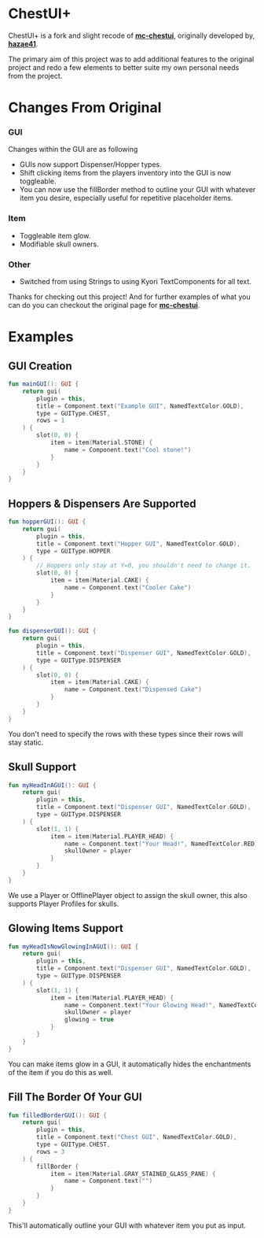 # ChestUI+
ChestUI+ is a fork and slight recode of [**mc-chestui**](https://github.com/hazae41/mc-chestui), originally developed by, [**hazae41**](https://github.com/hazae41/).

The primary aim of this project was to add additional features to the original project and redo a few elements to better suite my own personal needs from the project.

# Changes From Original
### GUI
Changes within the GUI are as following

* GUIs now support Dispenser/Hopper types.
* Shift clicking items from the players inventory into the GUI is now toggleable.
* You can now use the fillBorder method to outline your GUI with whatever item you desire, especially useful for repetitive placeholder items.

### Item
* Toggleable item glow.
* Modifiable skull owners.

### Other
* Switched from using Strings to using Kyori TextComponents for all text.

Thanks for checking out this project! And for further examples of what you can do you can checkout the original page for [**mc-chestui**](https://github.com/hazae41/mc-chestui).

# Examples
## GUI Creation
```kotlin
fun mainGUI(): GUI {
    return gui(
        plugin = this,
        title = Component.text("Example GUI", NamedTextColor.GOLD),
        type = GUIType.CHEST,
        rows = 1
    ) {
    	slot(0, 0) {
    		item = item(Material.STONE) {
    			name = Component.text("Cool stone!")
            }
        }
    }
}
```

## Hoppers & Dispensers Are Supported
```kotlin
fun hopperGUI(): GUI {
    return gui(
        plugin = this,
        title = Component.text("Hopper GUI", NamedTextColor.GOLD),
        type = GUIType.HOPPER
    ) {
        // Hoppers only stay at Y=0, you shouldn't need to change it.
    	slot(0, 0) {
    		item = item(Material.CAKE) {
    			name = Component.text("Cooler Cake")
            }
        }
    }
}
```
```kotlin
fun dispenserGUI(): GUI {
    return gui(
        plugin = this,
        title = Component.text("Dispenser GUI", NamedTextColor.GOLD),
        type = GUIType.DISPENSER
    ) {
    	slot(0, 0) {
    		item = item(Material.CAKE) {
    			name = Component.text("Dispensed Cake")
            }
        }
    }
}
```
You don't need to specify the rows with these types since their rows will stay static.

## Skull Support
```kotlin
fun myHeadInAGUI(): GUI {
	return gui(
		plugin = this,
		title = Component.text("Dispenser GUI", NamedTextColor.GOLD),
		type = GUIType.DISPENSER
	) {
		slot(1, 1) {
			item = item(Material.PLAYER_HEAD) {
				name = Component.text("Your Head!", NamedTextColor.RED)
                skullOwner = player
			}
		}
	}
}
```
We use a Player or OfflinePlayer object to assign the skull owner, this also supports Player Profiles for skulls.

## Glowing Items Support
```kotlin
fun myHeadIsNowGlowingInAGUI(): GUI {
	return gui(
		plugin = this,
		title = Component.text("Dispenser GUI", NamedTextColor.GOLD),
		type = GUIType.DISPENSER
	) {
		slot(1, 1) {
			item = item(Material.PLAYER_HEAD) {
				name = Component.text("Your Glowing Head!", NamedTextColor.RED)
                skullOwner = player
                glowing = true
			}
		}
	}
}
```
You can make items glow in a GUI, it automatically hides the enchantments of the item if you do this as well.

## Fill The Border Of Your GUI
```kotlin
fun filledBorderGUI(): GUI {
	return gui(
		plugin = this,
		title = Component.text("Chest GUI", NamedTextColor.GOLD),
		type = GUIType.CHEST,
        rows = 3
	) {
        fillBorder {
        	item = item(Material.GRAY_STAINED_GLASS_PANE) {
        		name = Component.text("")
            }
        }
	}
}
```
This'll automatically outline your GUI with whatever item you put as input.

